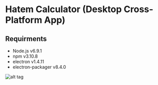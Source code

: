 # Hatem Calculator (Desktop Cross-Platform App)

## Requirments
- Node.js v6.9.1
- npm v3.10.8 
- electron v1.4.11
- electron-packager v8.4.0

![alt tag](http://i.imgur.com/OOeTsaI.png)